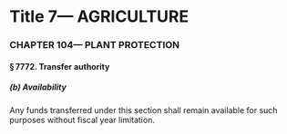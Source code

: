 
# Title 7— AGRICULTURE
### CHAPTER 104— PLANT PROTECTION
#### § 7772. Transfer authority
##### (b) Availability

Any funds transferred under this section shall remain available for such purposes without fiscal year limitation.
